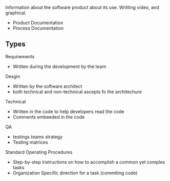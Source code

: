 Information about the software product about its use. Writting video, and graphical.

- Product Documentation
- Process Documentation
## Types
Requirements
- Written during the development by the team

Desgin
- Written by the software architect 
- both technical and non-technical ascepts fo the architechure

Technical
- Written in the code to help developers read the code
- Comments embeeded in the code

QA
- testings teams strategy 
- Testing matrices

Standard Operating Procedures
- Step-by-step instructions on how to accomplish a common yet comples tasks
- Organization Specific direction for a task (commiting code)


